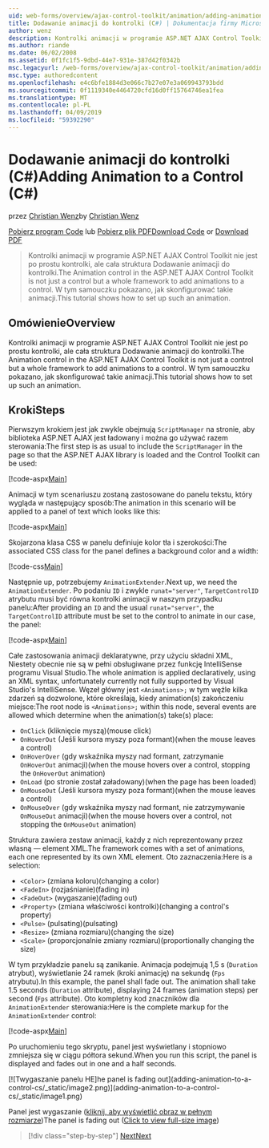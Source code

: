 ```yaml
---
uid: web-forms/overview/ajax-control-toolkit/animation/adding-animation-to-a-control-cs
title: Dodawanie animacji do kontrolki (C#) | Dokumentacja firmy Microsoft
author: wenz
description: Kontrolki animacji w programie ASP.NET AJAX Control Toolkit nie jest po prostu kontrolki, ale cała struktura Dodawanie animacji do kontrolki. Ten samouczek pokazuje, jak...
ms.author: riande
ms.date: 06/02/2008
ms.assetid: 0f1fc1f5-9dbd-44e7-931e-387d42f0342b
msc.legacyurl: /web-forms/overview/ajax-control-toolkit/animation/adding-animation-to-a-control-cs
msc.type: authoredcontent
ms.openlocfilehash: e4c6bfe1884d3e066c7b27e07e3a069943793bdd
ms.sourcegitcommit: 0f1119340e4464720cfd16d0ff15764746ea1fea
ms.translationtype: MT
ms.contentlocale: pl-PL
ms.lasthandoff: 04/09/2019
ms.locfileid: "59392290"
---
```

# <a name="adding-animation-to-a-control-c"></a><span data-ttu-id="0ed2e-104">Dodawanie animacji do kontrolki (C#)</span><span class="sxs-lookup"><span data-stu-id="0ed2e-104">Adding Animation to a Control (C#)</span></span>

<span data-ttu-id="0ed2e-105">przez [Christian Wenz](https://github.com/wenz)</span><span class="sxs-lookup"><span data-stu-id="0ed2e-105">by [Christian Wenz](https://github.com/wenz)</span></span>

<span data-ttu-id="0ed2e-106">[Pobierz program Code](http://download.microsoft.com/download/f/9/a/f9a26acd-8df4-4484-8a18-199e4598f411/Animation1.cs.zip) lub [Pobierz plik PDF](http://download.microsoft.com/download/6/7/1/6718d452-ff89-4d3f-a90e-c74ec2d636a3/animation1CS.pdf)</span><span class="sxs-lookup"><span data-stu-id="0ed2e-106">[Download Code](http://download.microsoft.com/download/f/9/a/f9a26acd-8df4-4484-8a18-199e4598f411/Animation1.cs.zip) or [Download PDF](http://download.microsoft.com/download/6/7/1/6718d452-ff89-4d3f-a90e-c74ec2d636a3/animation1CS.pdf)</span></span>

> <span data-ttu-id="0ed2e-107">Kontrolki animacji w programie ASP.NET AJAX Control Toolkit nie jest po prostu kontrolki, ale cała struktura Dodawanie animacji do kontrolki.</span><span class="sxs-lookup"><span data-stu-id="0ed2e-107">The Animation control in the ASP.NET AJAX Control Toolkit is not just a control but a whole framework to add animations to a control.</span></span> <span data-ttu-id="0ed2e-108">W tym samouczku pokazano, jak skonfigurować takie animacji.</span><span class="sxs-lookup"><span data-stu-id="0ed2e-108">This tutorial shows how to set up such an animation.</span></span>


## <a name="overview"></a><span data-ttu-id="0ed2e-109">Omówienie</span><span class="sxs-lookup"><span data-stu-id="0ed2e-109">Overview</span></span>

<span data-ttu-id="0ed2e-110">Kontrolki animacji w programie ASP.NET AJAX Control Toolkit nie jest po prostu kontrolki, ale cała struktura Dodawanie animacji do kontrolki.</span><span class="sxs-lookup"><span data-stu-id="0ed2e-110">The Animation control in the ASP.NET AJAX Control Toolkit is not just a control but a whole framework to add animations to a control.</span></span> <span data-ttu-id="0ed2e-111">W tym samouczku pokazano, jak skonfigurować takie animacji.</span><span class="sxs-lookup"><span data-stu-id="0ed2e-111">This tutorial shows how to set up such an animation.</span></span>

## <a name="steps"></a><span data-ttu-id="0ed2e-112">Kroki</span><span class="sxs-lookup"><span data-stu-id="0ed2e-112">Steps</span></span>

<span data-ttu-id="0ed2e-113">Pierwszym krokiem jest jak zwykle obejmują `ScriptManager` na stronie, aby biblioteka ASP.NET AJAX jest ładowany i można go używać razem sterowania:</span><span class="sxs-lookup"><span data-stu-id="0ed2e-113">The first step is as usual to include the `ScriptManager` in the page so that the ASP.NET AJAX library is loaded and the Control Toolkit can be used:</span></span>

[!code-aspx[Main](adding-animation-to-a-control-cs/samples/sample1.aspx)]

<span data-ttu-id="0ed2e-114">Animacji w tym scenariuszu zostaną zastosowane do panelu tekstu, który wygląda w następujący sposób:</span><span class="sxs-lookup"><span data-stu-id="0ed2e-114">The animation in this scenario will be applied to a panel of text which looks like this:</span></span>

[!code-aspx[Main](adding-animation-to-a-control-cs/samples/sample2.aspx)]

<span data-ttu-id="0ed2e-115">Skojarzona klasa CSS w panelu definiuje kolor tła i szerokości:</span><span class="sxs-lookup"><span data-stu-id="0ed2e-115">The associated CSS class for the panel defines a background color and a width:</span></span>

[!code-css[Main](adding-animation-to-a-control-cs/samples/sample3.css)]

<span data-ttu-id="0ed2e-116">Następnie up, potrzebujemy `AnimationExtender`.</span><span class="sxs-lookup"><span data-stu-id="0ed2e-116">Next up, we need the `AnimationExtender`.</span></span> <span data-ttu-id="0ed2e-117">Po podaniu `ID` i zwykle `runat="server"`, `TargetControlID` atrybutu musi być równa kontrolki animacji w naszym przypadku panelu:</span><span class="sxs-lookup"><span data-stu-id="0ed2e-117">After providing an `ID` and the usual `runat="server"`, the `TargetControlID` attribute must be set to the control to animate in our case, the panel:</span></span>

[!code-aspx[Main](adding-animation-to-a-control-cs/samples/sample4.aspx)]

<span data-ttu-id="0ed2e-118">Całe zastosowania animacji deklaratywne, przy użyciu składni XML, Niestety obecnie nie są w pełni obsługiwane przez funkcję IntelliSense programu Visual Studio.</span><span class="sxs-lookup"><span data-stu-id="0ed2e-118">The whole animation is applied declaratively, using an XML syntax, unfortunately currently not fully supported by Visual Studio's IntelliSense.</span></span> <span data-ttu-id="0ed2e-119">Węzeł główny jest `<Animations>;` w tym węźle kilka zdarzeń są dozwolone, które określają, kiedy animation(s) zakończeniu miejsce:</span><span class="sxs-lookup"><span data-stu-id="0ed2e-119">The root node is `<Animations>;` within this node, several events are allowed which determine when the animation(s) take(s) place:</span></span>

- `OnClick` <span data-ttu-id="0ed2e-120">(kliknięcie myszą)</span><span class="sxs-lookup"><span data-stu-id="0ed2e-120">(mouse click)</span></span>
- `OnHoverOut` <span data-ttu-id="0ed2e-121">(Jeśli kursora myszy poza formant)</span><span class="sxs-lookup"><span data-stu-id="0ed2e-121">(when the mouse leaves a control)</span></span>
- `OnHoverOver` <span data-ttu-id="0ed2e-122">(gdy wskaźnika myszy nad formant, zatrzymanie `OnHoverOut` animacji)</span><span class="sxs-lookup"><span data-stu-id="0ed2e-122">(when the mouse hovers over a control, stopping the `OnHoverOut` animation)</span></span>
- `OnLoad` <span data-ttu-id="0ed2e-123">(po stronie został załadowany)</span><span class="sxs-lookup"><span data-stu-id="0ed2e-123">(when the page has been loaded)</span></span>
- `OnMouseOut` <span data-ttu-id="0ed2e-124">(Jeśli kursora myszy poza formant)</span><span class="sxs-lookup"><span data-stu-id="0ed2e-124">(when the mouse leaves a control)</span></span>
- `OnMouseOver` <span data-ttu-id="0ed2e-125">(gdy wskaźnika myszy nad formant, nie zatrzymywanie `OnMouseOut` animacji)</span><span class="sxs-lookup"><span data-stu-id="0ed2e-125">(when the mouse hovers over a control, not stopping the `OnMouseOut` animation)</span></span>

<span data-ttu-id="0ed2e-126">Struktura zawiera zestaw animacji, każdy z nich reprezentowany przez własną — element XML.</span><span class="sxs-lookup"><span data-stu-id="0ed2e-126">The framework comes with a set of animations, each one represented by its own XML element.</span></span> <span data-ttu-id="0ed2e-127">Oto zaznaczenia:</span><span class="sxs-lookup"><span data-stu-id="0ed2e-127">Here is a selection:</span></span>

- `<Color>` <span data-ttu-id="0ed2e-128">(zmiana koloru)</span><span class="sxs-lookup"><span data-stu-id="0ed2e-128">(changing a color)</span></span>
- `<FadeIn>` <span data-ttu-id="0ed2e-129">(rozjaśnianie)</span><span class="sxs-lookup"><span data-stu-id="0ed2e-129">(fading in)</span></span>
- `<FadeOut>` <span data-ttu-id="0ed2e-130">(wygaszanie)</span><span class="sxs-lookup"><span data-stu-id="0ed2e-130">(fading out)</span></span>
- `<Property>` <span data-ttu-id="0ed2e-131">(zmiana właściwości kontrolki)</span><span class="sxs-lookup"><span data-stu-id="0ed2e-131">(changing a control's property)</span></span>
- `<Pulse>` <span data-ttu-id="0ed2e-132">(pulsating)</span><span class="sxs-lookup"><span data-stu-id="0ed2e-132">(pulsating)</span></span>
- `<Resize>` <span data-ttu-id="0ed2e-133">(zmiana rozmiaru)</span><span class="sxs-lookup"><span data-stu-id="0ed2e-133">(changing the size)</span></span>
- `<Scale>` <span data-ttu-id="0ed2e-134">(proporcjonalnie zmiany rozmiaru)</span><span class="sxs-lookup"><span data-stu-id="0ed2e-134">(proportionally changing the size)</span></span>

<span data-ttu-id="0ed2e-135">W tym przykładzie panelu są zanikanie. Animacja podejmują 1,5 s (`Duration` atrybut), wyświetlanie 24 ramek (kroki animację) na sekundę (`Fps` atrybutu).</span><span class="sxs-lookup"><span data-stu-id="0ed2e-135">In this example, the panel shall fade out. The animation shall take 1.5 seconds (`Duration` attribute), displaying 24 frames (animation steps) per second (`Fps` attribute).</span></span> <span data-ttu-id="0ed2e-136">Oto kompletny kod znaczników dla `AnimationExtender` sterowania:</span><span class="sxs-lookup"><span data-stu-id="0ed2e-136">Here is the complete markup for the `AnimationExtender` control:</span></span>

[!code-aspx[Main](adding-animation-to-a-control-cs/samples/sample5.aspx)]

<span data-ttu-id="0ed2e-137">Po uruchomieniu tego skryptu, panel jest wyświetlany i stopniowo zmniejsza się w ciągu półtora sekund.</span><span class="sxs-lookup"><span data-stu-id="0ed2e-137">When you run this script, the panel is displayed and fades out in one and a half seconds.</span></span>


[![T<span data-ttu-id="0ed2e-138">wygaszanie panelu HE]</span><span class="sxs-lookup"><span data-stu-id="0ed2e-138">he panel is fading out]</span></span>(adding-animation-to-a-control-cs/_static/image2.png)](adding-animation-to-a-control-cs/_static/image1.png)

<span data-ttu-id="0ed2e-139">Panel jest wygaszanie ([kliknij, aby wyświetlić obraz w pełnym rozmiarze](adding-animation-to-a-control-cs/_static/image3.png))</span><span class="sxs-lookup"><span data-stu-id="0ed2e-139">The panel is fading out ([Click to view full-size image](adding-animation-to-a-control-cs/_static/image3.png))</span></span>

> [!div class="step-by-step"]
> [<span data-ttu-id="0ed2e-140">Next</span><span class="sxs-lookup"><span data-stu-id="0ed2e-140">Next</span></span>](executing-several-animations-at-the-same-time-cs.md)
